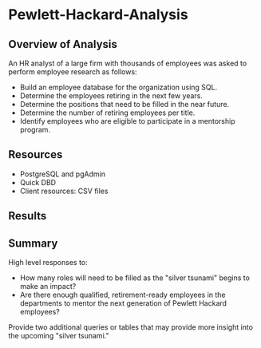 # Pewlett-Hackard-Analysis

## Overview of Analysis
An HR analyst of a large firm with thousands of employees was asked to perform employee research as follows:
- Build an employee database for the organization using SQL.
- Determine the employees retiring in the next few years.
- Determine the positions that need to be filled in the near future.
- Determine the number of retiring employees per title.
- Identify employees who are eligible to participate in a mentorship program.

## Resources

- PostgreSQL and pgAdmin
- Quick DBD
- Client resources: CSV files

## Results

## Summary
High level responses to:
- How many roles will need to be filled as the "silver tsunami" begins to make an impact?
- Are there enough qualified, retirement-ready employees in the departments to mentor the next generation of Pewlett Hackard employees?

Provide two additional queries or tables that may provide more insight into the upcoming "silver tsunami."

